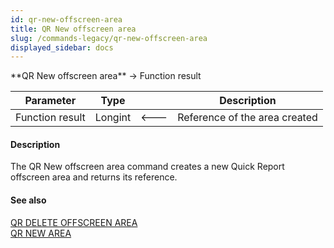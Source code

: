 ```yaml
---
id: qr-new-offscreen-area
title: QR New offscreen area
slug: /commands-legacy/qr-new-offscreen-area
displayed_sidebar: docs
---
```


<!--REF #_command_.QR New offscreen area.Syntax-->**QR New offscreen area**  -> Function result<!-- END REF-->
<!--REF #_command_.QR New offscreen area.Params-->
| Parameter | Type |  | Description |
| --- | --- | --- | --- |
| Function result | Longint | &#x1F850; | Reference of the area created |

<!-- END REF-->

#### Description 

<!--REF #_command_.QR New offscreen area.Summary-->The QR New offscreen area command creates a new Quick Report offscreen area and returns its reference.<!-- END REF-->

#### See also 

[QR DELETE OFFSCREEN AREA](qr-delete-offscreen-area.md)  
[QR NEW AREA](qr-new-area.md)  